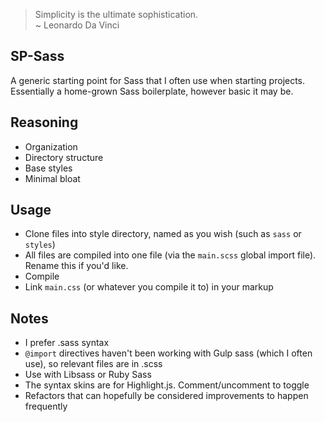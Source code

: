 > Simplicity is the ultimate sophistication.  
> ~ Leonardo Da Vinci

## SP-Sass

A generic starting point for Sass that I often use when starting projects. Essentially
a home-grown Sass boilerplate, however basic it may be. 

## Reasoning

- Organization
- Directory structure
- Base styles
- Minimal bloat

## Usage  

- Clone files into style directory, named as you wish (such as `sass` or `styles`)
- All files are compiled into one file (via the `main.scss` global import file). Rename this if you'd like.
- Compile
- Link `main.css` (or whatever you compile it to) in your markup

## Notes

- I prefer .sass syntax
- `@import` directives haven't been working with Gulp sass (which I often use), so
  relevant files are in .scss
- Use with Libsass or Ruby Sass
- The syntax skins are for Highlight.js. Comment/uncomment to toggle
- Refactors that can hopefully be considered improvements to happen frequently
